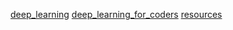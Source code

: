[deep_learning](./deep_leanring.md)
[deep_learning_for_coders](./deeplearning_for_coders.md)
[resources](./resources.md)
